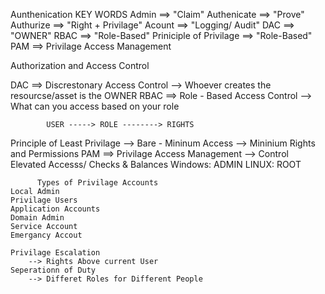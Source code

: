 Aunthenication 
KEY WORDS
  Admin ==> "Claim"
  Authenicate ==> "Prove"
  Authurize ==> "Right + Privilage"
  Acount ==> "Logging/ Audit"
  DAC ==> "OWNER"
  RBAC ==> "Role-Based"
  Priniciple of Privilage ==> "Role-Based"
  PAM ==> Privilage Access Management 








  Authorization and Access Control 

  DAC ==> Discrestonary Access Control
        --> Whoever creates the resourcse/asset is the OWNER
  RBAC ==> Role - Based Access Control 
        --> What can you access based on your role 

            USER -----> ROLE --------> RIGHTS 
 
  Principle of Least Privilage 
        --> Bare - Mininum Access
            --> Mininium Rights and Permissions
  PAM ==> Privilage Access Management 
            --> Control Elevated Accesss/ Checks & Balances
                Windows: ADMIN
                LINUX:   ROOT

          Types of Privilage Accounts 
    Local Admin
    Privilage Users
    Application Accounts
    Domain Admin
    Service Account 
    Emergancy Accout

    Privilage Escalation
        --> Rights Above current User
    Seperationn of Duty
        --> Differet Roles for Different People 

        
            
  
